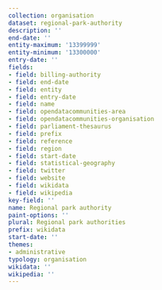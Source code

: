 ```yaml
---
collection: organisation
dataset: regional-park-authority
description: ''
end-date: ''
entity-maximum: '13399999'
entity-minimum: '13300000'
entry-date: ''
fields:
- field: billing-authority
- field: end-date
- field: entity
- field: entry-date
- field: name
- field: opendatacommunities-area
- field: opendatacommunities-organisation
- field: parliament-thesaurus
- field: prefix
- field: reference
- field: region
- field: start-date
- field: statistical-geography
- field: twitter
- field: website
- field: wikidata
- field: wikipedia
key-field: ''
name: Regional park authority
paint-options: ''
plural: Regional park authorities
prefix: wikidata
start-date: ''
themes:
- administrative
typology: organisation
wikidata: ''
wikipedia: ''
---
```


